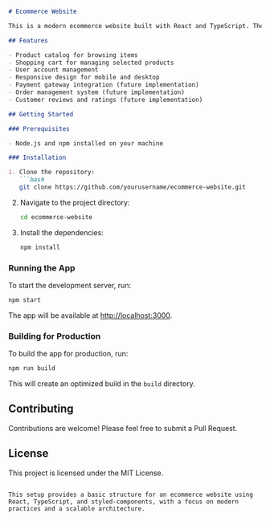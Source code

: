 ```markdown
# Ecommerce Website

This is a modern ecommerce website built with React and TypeScript. The website features a product catalog, shopping cart, user accounts, and more.

## Features

- Product catalog for browsing items
- Shopping cart for managing selected products
- User account management
- Responsive design for mobile and desktop
- Payment gateway integration (future implementation)
- Order management system (future implementation)
- Customer reviews and ratings (future implementation)

## Getting Started

### Prerequisites

- Node.js and npm installed on your machine

### Installation

1. Clone the repository:
   ```bash
   git clone https://github.com/yourusername/ecommerce-website.git
   ```
2. Navigate to the project directory:
   ```bash
   cd ecommerce-website
   ```
3. Install the dependencies:
   ```bash
   npm install
   ```

### Running the App

To start the development server, run:
```bash
npm start
```

The app will be available at [http://localhost:3000](http://localhost:3000).

### Building for Production

To build the app for production, run:
```bash
npm run build
```

This will create an optimized build in the `build` directory.

## Contributing

Contributions are welcome! Please feel free to submit a Pull Request.

## License

This project is licensed under the MIT License.
```

This setup provides a basic structure for an ecommerce website using React, TypeScript, and styled-components, with a focus on modern practices and a scalable architecture.
